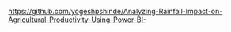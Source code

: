 https://github.com/yogeshpshinde/Analyzing-Rainfall-Impact-on-Agricultural-Productivity-Using-Power-BI-
